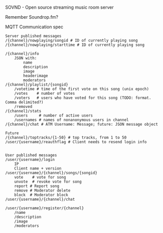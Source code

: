 SOVND - Open source streaming music room server

Remember Soundrop.fm?


MQTT Communication spec

	Server published messages
	/{channel}/nowplaying/songid # ID of currently playing song
	/{channel}/nowplaying/starttime # ID of currently playing song

	/{channel}/info
		JSON with:
			name
			description
			image
			headerimage
			moderators
	/{channel}/playlist/{songid}
		/votetime # time of the first vote on this song (unix epoch)
		/votes    # number of votes
		/voters   # users who have voted for this song (TODO: format. Comma delimited?)
		/removed
	/{channel}/stats
		/users     # number of active users
		/usernames # names of nonanonymous users in channel
	/{channel}/chat # ATM Username: Message; future: JSON message object

	Future
	/{channel}/toptracks/{1-50} # top tracks, from 1 to 50
	/user/{username}/reauthflag # Client needs to resend login info


	User published messages
	/user/{username}/login
		IP
		Client name + version
	/user/{username}/{channel}/songs/{songid}
		vote	# vote for song
		unvote	# revoke vote for song
		report # Report song
 		remove # Moderator delete
		block  # Moderator block
	/user/{username}/{channel}/chat

	/user/{username}/register/{channel}
		/name
		/description
		/image
		/moderators
